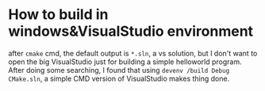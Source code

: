 # How to build in windows&VisualStudio environment
after `cmake` cmd, the default output is `*.sln`, a vs solution, but I don't want to open the big VisualStudio just for building a simple helloworld program. After doing some searching, I found that using `devenv /build Debug CMake.sln`, a simple CMD version of VisualStudio makes thing done.
